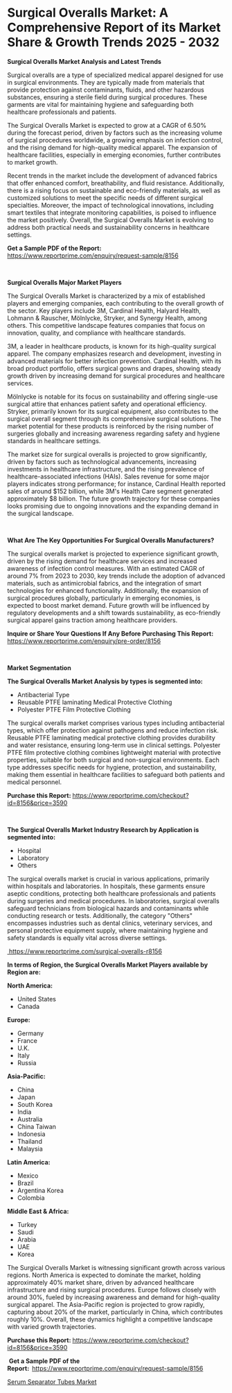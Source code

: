 <p><h1>Surgical Overalls Market: A Comprehensive Report of its Market Share & Growth Trends 2025 - 2032</h1></p><p><strong>Surgical Overalls Market Analysis and Latest Trends</strong></p>
<p><p>Surgical overalls are a type of specialized medical apparel designed for use in surgical environments. They are typically made from materials that provide protection against contaminants, fluids, and other hazardous substances, ensuring a sterile field during surgical procedures. These garments are vital for maintaining hygiene and safeguarding both healthcare professionals and patients.</p><p>The Surgical Overalls Market is expected to grow at a CAGR of 6.50% during the forecast period, driven by factors such as the increasing volume of surgical procedures worldwide, a growing emphasis on infection control, and the rising demand for high-quality medical apparel. The expansion of healthcare facilities, especially in emerging economies, further contributes to market growth. </p><p>Recent trends in the market include the development of advanced fabrics that offer enhanced comfort, breathability, and fluid resistance. Additionally, there is a rising focus on sustainable and eco-friendly materials, as well as customized solutions to meet the specific needs of different surgical specialties. Moreover, the impact of technological innovations, including smart textiles that integrate monitoring capabilities, is poised to influence the market positively. Overall, the Surgical Overalls Market is evolving to address both practical needs and sustainability concerns in healthcare settings.</p></p>
<p><strong>Get a Sample PDF of the Report:&nbsp;</strong> <a href="https://www.reportprime.com/enquiry/request-sample/8156?utm_campaign=2736&utm_medium=2&utm_source=Github&utm_content=ia&utm_term=19032025&utm_id=surgical-overalls">https://www.reportprime.com/enquiry/request-sample/8156</a></p>
<p>&nbsp;</p>
<p><strong>Surgical Overalls Major Market Players</strong></p>
<p><p>The Surgical Overalls Market is characterized by a mix of established players and emerging companies, each contributing to the overall growth of the sector. Key players include 3M, Cardinal Health, Halyard Health, Lohmann & Rauscher, Mölnlycke, Stryker, and Synergy Health, among others. This competitive landscape features companies that focus on innovation, quality, and compliance with healthcare standards.</p><p>3M, a leader in healthcare products, is known for its high-quality surgical apparel. The company emphasizes research and development, investing in advanced materials for better infection prevention. Cardinal Health, with its broad product portfolio, offers surgical gowns and drapes, showing steady growth driven by increasing demand for surgical procedures and healthcare services.</p><p>Mölnlycke is notable for its focus on sustainability and offering single-use surgical attire that enhances patient safety and operational efficiency. Stryker, primarily known for its surgical equipment, also contributes to the surgical overall segment through its comprehensive surgical solutions. The market potential for these products is reinforced by the rising number of surgeries globally and increasing awareness regarding safety and hygiene standards in healthcare settings.</p><p>The market size for surgical overalls is projected to grow significantly, driven by factors such as technological advancements, increasing investments in healthcare infrastructure, and the rising prevalence of healthcare-associated infections (HAIs). Sales revenue for some major players indicates strong performance; for instance, Cardinal Health reported sales of around $152 billion, while 3M's Health Care segment generated approximately $8 billion. The future growth trajectory for these companies looks promising due to ongoing innovations and the expanding demand in the surgical landscape.</p></p>
<p>&nbsp;</p>
<p><strong>What Are The Key Opportunities For Surgical Overalls Manufacturers?</strong></p>
<p><p>The surgical overalls market is projected to experience significant growth, driven by the rising demand for healthcare services and increased awareness of infection control measures. With an estimated CAGR of around 7% from 2023 to 2030, key trends include the adoption of advanced materials, such as antimicrobial fabrics, and the integration of smart technologies for enhanced functionality. Additionally, the expansion of surgical procedures globally, particularly in emerging economies, is expected to boost market demand. Future growth will be influenced by regulatory developments and a shift towards sustainability, as eco-friendly surgical apparel gains traction among healthcare providers.</p></p>
<p><strong>Inquire or Share Your Questions If Any Before Purchasing This Report:</strong> <a href="https://www.reportprime.com/enquiry/pre-order/8156?utm_campaign=2736&utm_medium=2&utm_source=Github&utm_content=ia&utm_term=19032025&utm_id=surgical-overalls">https://www.reportprime.com/enquiry/pre-order/8156</a></p>
<p>&nbsp;</p>
<p><strong>Market Segmentation</strong></p>
<p><strong>The Surgical Overalls Market Analysis by types is segmented into:</strong></p>
<p><ul><li>Antibacterial Type</li><li>Reusable PTFE laminating Medical Protective Clothing</li><li>Polyester PTFE Film Protective Clothing</li></ul></p>
<p><p>The surgical overalls market comprises various types including antibacterial types, which offer protection against pathogens and reduce infection risk. Reusable PTFE laminating medical protective clothing provides durability and water resistance, ensuring long-term use in clinical settings. Polyester PTFE film protective clothing combines lightweight material with protective properties, suitable for both surgical and non-surgical environments. Each type addresses specific needs for hygiene, protection, and sustainability, making them essential in healthcare facilities to safeguard both patients and medical personnel.</p></p>
<p><strong>Purchase this Report:&nbsp;</strong><a href="https://www.reportprime.com/checkout?id=8156&price=3590&utm_campaign=2736&utm_medium=2&utm_source=Github&utm_content=ia&utm_term=19032025&utm_id=surgical-overalls">https://www.reportprime.com/checkout?id=8156&price=3590</a></p>
<p>&nbsp;</p>
<p><strong>The Surgical Overalls Market Industry Research by Application is segmented into:</strong></p>
<p><ul><li>Hospital</li><li>Laboratory</li><li>Others</li></ul></p>
<p><p>The surgical overalls market is crucial in various applications, primarily within hospitals and laboratories. In hospitals, these garments ensure aseptic conditions, protecting both healthcare professionals and patients during surgeries and medical procedures. In laboratories, surgical overalls safeguard technicians from biological hazards and contaminants while conducting research or tests. Additionally, the category "Others" encompasses industries such as dental clinics, veterinary services, and personal protective equipment supply, where maintaining hygiene and safety standards is equally vital across diverse settings.</p></p>
<p><a href="https://www.reportprime.com/surgical-overalls-r8156?utm_campaign=2736&utm_medium=2&utm_source=Github&utm_content=ia&utm_term=19032025&utm_id=surgical-overalls">&nbsp;https://www.reportprime.com/surgical-overalls-r8156</a></p>
<p><strong>In terms of Region, the Surgical Overalls Market Players available by Region are:</strong></p>
<p>
    <p> <strong> North America: </strong>
        <ul>
            <li>United States</li>
            <li>Canada</li>
        </ul>
        </p> 
    <p> <strong> Europe: </strong>
        <ul>
            <li>Germany</li>
            <li>France</li>
            <li>U.K.</li>
            <li>Italy</li>
            <li>Russia</li>
        </ul>
        </p> 
    <p> <strong> Asia-Pacific: </strong>
        <ul>
            <li>China</li>
            <li>Japan</li>
            <li>South Korea</li>
            <li>India</li>
            <li>Australia</li>
            <li>China Taiwan</li>
            <li>Indonesia</li>
            <li>Thailand</li>
            <li>Malaysia</li>
        </ul>
        </p> 
    <p> <strong> Latin America: </strong>
        <ul>
            <li>Mexico</li>
            <li>Brazil</li>
            <li>Argentina Korea</li>
            <li>Colombia</li>
        </ul>
        </p> 
    <p> <strong> Middle East & Africa: </strong>
        <ul>
            <li>Turkey</li>
            <li>Saudi</li>
            <li>Arabia</li>
            <li>UAE</li>
            <li>Korea</li>
        </ul>
    </p>
    </p>
<p><p>The Surgical Overalls Market is witnessing significant growth across various regions. North America is expected to dominate the market, holding approximately 40% market share, driven by advanced healthcare infrastructure and rising surgical procedures. Europe follows closely with around 30%, fueled by increasing awareness and demand for high-quality surgical apparel. The Asia-Pacific region is projected to grow rapidly, capturing about 20% of the market, particularly in China, which contributes roughly 10%. Overall, these dynamics highlight a competitive landscape with varied growth trajectories.</p></p>
<p><strong>Purchase this Report: </strong><a href="https://www.reportprime.com/checkout?id=8156&price=3590&utm_campaign=2736&utm_medium=2&utm_source=Github&utm_content=ia&utm_term=19032025&utm_id=surgical-overalls">https://www.reportprime.com/checkout?id=8156&price=3590</a></p>
<p>&nbsp;<strong>Get a Sample PDF of the Report:&nbsp;&nbsp;</strong><a href="https://www.reportprime.com/enquiry/request-sample/8156?utm_campaign=2736&utm_medium=2&utm_source=Github&utm_content=ia&utm_term=19032025&utm_id=surgical-overalls">https://www.reportprime.com/enquiry/request-sample/8156</a></p>
<p><strong></strong></p>
<p><p><a href="https://github.com/pidlisseas/Market-Research-Report-List-1/blob/main/serum-separator-tubes-market.md?utm_campaign=2736&utm_medium=2&utm_source=Github&utm_content=ia&utm_term=19032025&utm_id=surgical-overalls">Serum Separator Tubes Market</a></p></p>